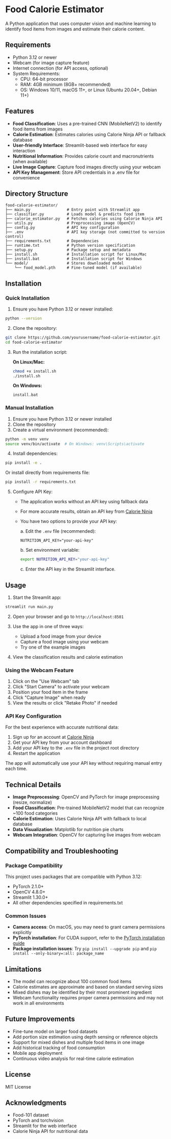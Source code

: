 # Food Calorie Estimator

A Python application that uses computer vision and machine learning to identify food items from images and estimate their calorie content.

## Requirements

- Python 3.12 or newer
- Webcam (for image capture feature)
- Internet connection (for API access, optional)
- System Requirements:
  - CPU: 64-bit processor
  - RAM: 4GB minimum (8GB+ recommended)
  - OS: Windows 10/11, macOS 11+, or Linux (Ubuntu 20.04+, Debian 11+)

## Features

- **Food Classification**: Uses a pre-trained CNN (MobileNetV2) to identify food items from images
- **Calorie Estimation**: Estimates calories using Calorie Ninja API or fallback database
- **User-friendly Interface**: Streamlit-based web interface for easy interaction
- **Nutritional Information**: Provides calorie count and macronutrients (when available)
- **Live Image Capture**: Capture food images directly using your webcam
- **API Key Management**: Store API credentials in a .env file for convenience

## Directory Structure

```
food-calorie-estimator/
├── main.py                # Entry point with Streamlit app
├── classifier.py          # Loads model & predicts food item
├── calorie_estimator.py   # Fetches calories using Calorie Ninja API
├── utils.py               # Preprocessing image (OpenCV)
├── config.py              # API key configuration
├── .env                   # API key storage (not committed to version control)
├── requirements.txt       # Dependencies
├── runtime.txt            # Python version specification
├── setup.py               # Package setup and metadata
├── install.sh             # Installation script for Linux/Mac
├── install.bat            # Installation script for Windows
└── model/                 # Stores downloaded model
    └── food_model.pth     # Fine-tuned model (if available)
```

## Installation

### Quick Installation

1. Ensure you have Python 3.12 or newer installed:
```bash
python --version
```

2. Clone the repository:
```bash
git clone https://github.com/yourusername/food-calorie-estimator.git
cd food-calorie-estimator
```

3. Run the installation script:

   **On Linux/Mac:**
   ```bash
   chmod +x install.sh
   ./install.sh
   ```

   **On Windows:**
   ```
   install.bat
   ```

### Manual Installation

1. Ensure you have Python 3.12 or newer installed
2. Clone the repository
3. Create a virtual environment (recommended):
```bash
python -m venv venv
source venv/bin/activate  # On Windows: venv\Scripts\activate
```

4. Install dependencies:
```bash
pip install -e .
```
   Or install directly from requirements file:
```bash
pip install -r requirements.txt
```

5. Configure API Key:
   - The application works without an API key using fallback data
   - For more accurate results, obtain an API key from [Calorie Ninja](https://calorieninjas.com/api)
   - You have two options to provide your API key:
     
     a. Edit the `.env` file (recommended):
     ```
     NUTRITION_API_KEY="your-api-key"
     ```
     
     b. Set environment variable:
     ```bash
     export NUTRITION_API_KEY="your-api-key"
     ```
     
     c. Enter the API key in the Streamlit interface.

## Usage

1. Start the Streamlit app:
```bash
streamlit run main.py
```

2. Open your browser and go to `http://localhost:8501`

3. Use the app in one of three ways:
   - Upload a food image from your device
   - Capture a food image using your webcam
   - Try one of the example images

4. View the classification results and calorie estimation

### Using the Webcam Feature

1. Click on the "Use Webcam" tab
2. Click "Start Camera" to activate your webcam
3. Position your food item in the frame
4. Click "Capture Image" when ready
5. View the results or click "Retake Photo" if needed

### API Key Configuration

For the best experience with accurate nutritional data:

1. Sign up for an account at [Calorie Ninja](https://calorieninjas.com/api)
2. Get your API key from your account dashboard
3. Add your API key to the `.env` file in the project root directory
4. Restart the application

The app will automatically use your API key without requiring manual entry each time.

## Technical Details

- **Image Preprocessing**: OpenCV and PyTorch for image preprocessing (resize, normalize)
- **Food Classification**: Pre-trained MobileNetV2 model that can recognize ~100 food categories
- **Calorie Estimation**: Uses Calorie Ninja API with fallback to local database
- **Data Visualization**: Matplotlib for nutrition pie charts
- **Webcam Integration**: OpenCV for capturing live images from webcam

## Compatibility and Troubleshooting

### Package Compatibility
This project uses packages that are compatible with Python 3.12:
- PyTorch 2.1.0+
- OpenCV 4.8.0+
- Streamlit 1.30.0+
- All other dependencies specified in requirements.txt

### Common Issues
- **Camera access**: On macOS, you may need to grant camera permissions explicitly
- **PyTorch installation**: For CUDA support, refer to the [PyTorch installation guide](https://pytorch.org/get-started/locally/)
- **Package installation issues**: Try `pip install --upgrade pip` and `pip install --only-binary=:all: package_name`

## Limitations

- The model can recognize about 100 common food items
- Calorie estimates are approximate and based on standard serving sizes
- Mixed dishes may be identified by their most prominent ingredient
- Webcam functionality requires proper camera permissions and may not work in all environments

## Future Improvements

- Fine-tune model on larger food datasets
- Add portion size estimation using depth sensing or reference objects
- Support for mixed dishes and multiple food items in one image
- Add historical tracking of food consumption
- Mobile app deployment
- Continuous video analysis for real-time calorie estimation

## License

MIT License

## Acknowledgments

- Food-101 dataset
- PyTorch and torchvision
- Streamlit for the web interface
- Calorie Ninja API for nutritional data 